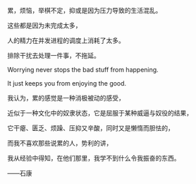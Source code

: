 累，烦恼，举棋不定，抑或是因为压力导致的生活混乱。

这些都是因为未完成太多，

人的精力在并发进程的调度上消耗了太多。

排除干扰去处理一件事，不拖延。

Worrying never stops the bad stuff from happening. 

It just keeps you from enjoying the good.

我认为，累的感觉是一种消极被动的感受，

近似于一种文化中的奴隶状态，它是屈服于某种威逼与奴役的结果，

它干瘪、匮乏、烦躁、压抑又辛酸，同时又是懒惰而胆怯的，

而我不喜欢那些说累的人，势利的讲，

我从经验中得知，在他们那里，我学不到什么令我振奋的东西。

——石康

